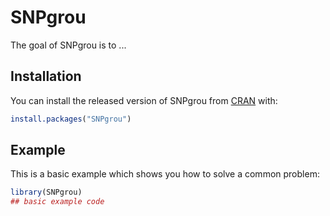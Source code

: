 
# SNPgrou

<!-- badges: start -->
<!-- badges: end -->

The goal of SNPgrou is to ...

## Installation

You can install the released version of SNPgrou from [CRAN](https://CRAN.R-project.org) with:

``` r
install.packages("SNPgrou")
```

## Example

This is a basic example which shows you how to solve a common problem:

``` r
library(SNPgrou)
## basic example code
```

